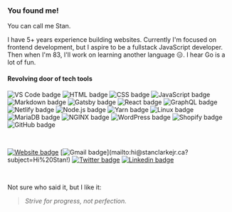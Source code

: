 ### You found me!

You can call me Stan.

I have 5+ years experience building websites. Currently I'm focused on frontend development, but I aspire to be a fullstack JavaScript developer. Then when I'm 83, I'll work on learning another language 😑. I hear Go is a lot of fun.

#### Revolving door of tech tools

![VS Code badge](https://img.shields.io/badge/-VS%20Code-007acc?style=for-the-badge&logo=Visual-Studio-Code&logoColor=white)
![HTML badge](https://img.shields.io/badge/-HTML-e34f26?style=for-the-badge&logo=HTML5&logoColor=white)
![CSS badge](https://img.shields.io/badge/-CSS-1572b6?style=for-the-badge&logo=CSS3&logoColor=white)
![JavaScript badge](https://img.shields.io/badge/-JavaScript-f7df1e?style=for-the-badge&logo=JavaScript&logoColor=black)
![Markdown badge](https://img.shields.io/badge/-Markdown-000?style=for-the-badge&logo=Markdown&logoColor=white)
![Gatsby badge](https://img.shields.io/badge/-Gatsby-663399?style=for-the-badge&logo=Gatsby&logoColor=white)
![React badge](https://img.shields.io/badge/-React-61dafb?style=for-the-badge&logo=React&logoColor=black)
![GraphQL badge](https://img.shields.io/badge/-Graph%20QL-e10098?style=for-the-badge&logo=GraphQL&logoColor=white)
![Netlify badge](https://img.shields.io/badge/-Netlify-00c7b7?style=for-the-badge&logo=Netlify&logoColor=white)
![Node.js badge](https://img.shields.io/badge/-Node.js-339933?style=for-the-badge&logo=Node.js&logoColor=white)
![Yarn badge](https://img.shields.io/badge/-Yarn-2c8ebb?style=for-the-badge&logo=Yarn&logoColor=white)
![Linux badge](https://img.shields.io/badge/-Linux-fcc624?style=for-the-badge&logo=Linux&logoColor=black)
![MariaDB badge](https://img.shields.io/badge/-MariaDB-003545?style=for-the-badge&logo=MariaDB&logoColor=white)
![NGINX badge](https://img.shields.io/badge/-NGINX-009369?style=for-the-badge&logo=NGINX&logoColor=white)
![WordPress badge](https://img.shields.io/badge/-WordPress-21759b?style=for-the-badge&logo=WordPress&logoColor=white)
![Shopify badge](https://img.shields.io/badge/-Shopify-7ab55c?style=for-the-badge&logo=Shopify&logoColor=white)
![GitHub badge](https://img.shields.io/badge/-GitHub-181717?style=for-the-badge&logo=GitHub&logoColor=white)

<br/>

[![Website badge](https://img.shields.io/badge/-stanclarkejr.ca-4285f4?style=social&logo=Google-Chrome&link=https://stanclarkejr.ca)](https://stanclarkejr.ca)
[![Gmail badge](https://img.shields.io/badge/-hi-ea4335?style=social&logo=Gmail&link=mailto:hi@stanclarkejr.ca?subject=Hi%20Stan!)](mailto:hi@stanclarkejr.ca?subject=Hi%20Stan!)
[![Twitter badge](https://img.shields.io/badge/-@stanclarkejr-1ca0f1?style=social&logo=twitter&link=https://twitter.com/stanclarkejr)](https://twitter.com/stanclarkejr)
[![Linkedin badge](https://img.shields.io/badge/-Stan%20Clarke%2C%20Jr.-blue?style=social&logo=Linkedin&link=https://www.linkedin.com/in/stan-clarke-jr/)](https://www.linkedin.com/in/stan-clarke-jr/)

<br/>

Not sure who said it, but I like it:

> *Strive for progress, not perfection.*
